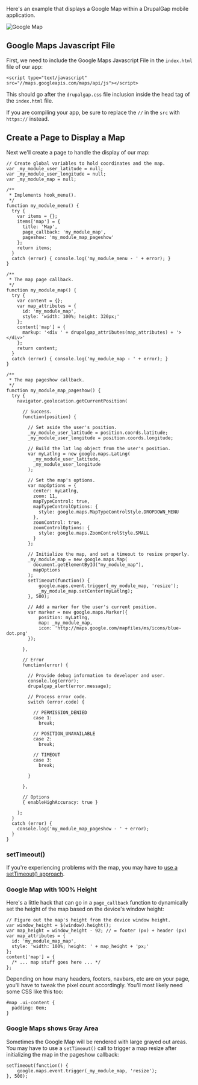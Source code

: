 Here's an example that displays a Google Map within a DrupalGap mobile application.

![Google Map](http://drupalgap.org/sites/default/files/google-map.png)

## Google Maps Javascript File

First, we need to include the Google Maps Javascript File in the `index.html` file of our app:

```
<script type="text/javascript" src="//maps.googleapis.com/maps/api/js"></script>
```

This should go after the `drupalgap.css` file inclusion inside the head tag of the `index.html` file.

If you are compiling your app, be sure to replace the `//` in the `src` with `https://` instead.

## Create a Page to Display a Map

Next we'll create a page to handle the display of our map:

```
// Create global variables to hold coordinates and the map.
var _my_module_user_latitude = null;
var _my_module_user_longitude = null;
var _my_module_map = null;

/**
 * Implements hook_menu().
 */
function my_module_menu() {
  try {
    var items = {};
    items['map'] = {
      title: 'Map',
      page_callback: 'my_module_map',
      pageshow: 'my_module_map_pageshow'
    };
    return items;
  }
  catch (error) { console.log('my_module_menu - ' + error); }
}

/**
 * The map page callback.
 */
function my_module_map() {
  try {
    var content = {};
    var map_attributes = {
      id: 'my_module_map',
      style: 'width: 100%; height: 320px;'
    };
    content['map'] = {
      markup: '<div ' + drupalgap_attributes(map_attributes) + '></div>'
    };
    return content;
  }
  catch (error) { console.log('my_module_map - ' + error); }
}

/**
 * The map pageshow callback.
 */
function my_module_map_pageshow() {
  try {
    navigator.geolocation.getCurrentPosition(
      
      // Success.
      function(position) {

        // Set aside the user's position.
        _my_module_user_latitude = position.coords.latitude;
        _my_module_user_longitude = position.coords.longitude;
        
        // Build the lat lng object from the user's position.
        var myLatlng = new google.maps.LatLng(
          _my_module_user_latitude,
          _my_module_user_longitude
        );
        
        // Set the map's options.
        var mapOptions = {
          center: myLatlng,
          zoom: 11,
          mapTypeControl: true,
          mapTypeControlOptions: {
            style: google.maps.MapTypeControlStyle.DROPDOWN_MENU
          },
          zoomControl: true,
          zoomControlOptions: {
            style: google.maps.ZoomControlStyle.SMALL
          }
        };
        
        // Initialize the map, and set a timeout to resize properly.
        _my_module_map = new google.maps.Map(
          document.getElementById("my_module_map"),
          mapOptions
        );
        setTimeout(function() {
            google.maps.event.trigger(_my_module_map, 'resize');
            _my_module_map.setCenter(myLatlng);
        }, 500);
        
        // Add a marker for the user's current position.
        var marker = new google.maps.Marker({
            position: myLatlng,
            map: _my_module_map,
            icon: 'http://maps.google.com/mapfiles/ms/icons/blue-dot.png'
        });
        
      },
      
      // Error
      function(error) {
        
        // Provide debug information to developer and user.
        console.log(error);
        drupalgap_alert(error.message);
        
        // Process error code.
        switch (error.code) {

          // PERMISSION_DENIED
          case 1:
            break;

          // POSITION_UNAVAILABLE
          case 2:
            break;

          // TIMEOUT
          case 3:
            break;

        }

      },
      
      // Options
      { enableHighAccuracy: true }
      
    );
  }
  catch (error) {
    console.log('my_module_map_pageshow - ' + error);
  }
}
```

### setTimeout()

If you're experiencing problems with the map, you may have to [use a setTimeout() approach](https://www.drupal.org/node/2288843#comment-8997033).

### Google Map with 100% Height

Here's a little hack that can go in a `page_callback` function to dynamically set the height of the map based on the device's window height:

```
// Figure out the map's height from the device window height.
var window_height = $(window).height();
var map_height = window_height - 92; // = footer (px) + header (px)
var map_attributes = {
  id: 'my_module_map_map',
  style: 'width: 100%; height: ' + map_height + 'px;'
};
content['map'] = {
  /* ... map stuff goes here ... */
};
```

Depending on how many headers, footers, navbars, etc are on your page, you'll have to tweak the pixel count accordingly. You'll most likely need some CSS like this too:

```
#map .ui-content {
  padding: 0em;
}
```

### Google Maps shows Gray Area

Sometimes the Google Map will be rendered with large grayed out areas. You may have to use a `setTimeout()` call to trigger a map resize after initializing the map in the pageshow callback:

```
setTimeout(function() {
    google.maps.event.trigger(_my_module_map, 'resize');
}, 500);
```